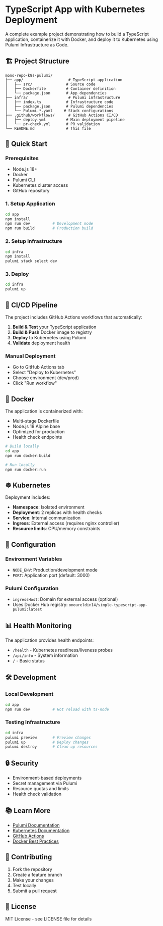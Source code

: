# TypeScript App with Kubernetes Deployment

A complete example project demonstrating how to build a TypeScript application, containerize it with Docker, and deploy it to Kubernetes using Pulumi Infrastructure as Code.

## 🏗️ Project Structure

```
mono-repo-k8s-pulumi/
├── app/                    # TypeScript application
│   ├── src/               # Source code
│   ├── Dockerfile         # Container definition
│   └── package.json       # App dependencies
├── infra/                  # Pulumi infrastructure
│   ├── index.ts           # Infrastructure code
│   ├── package.json       # Pulumi dependencies
│   └── Pulumi.*.yaml     # Stack configurations
├── .github/workflows/      # GitHub Actions CI/CD
│   ├── deploy.yml         # Main deployment pipeline
│   └── pr-check.yml       # PR validation
└── README.md              # This file
```

## 🚀 Quick Start

### Prerequisites
- Node.js 18+
- Docker
- Pulumi CLI
- Kubernetes cluster access
- GitHub repository

### 1. Setup Application
```bash
cd app
npm install
npm run dev          # Development mode
npm run build        # Production build
```

### 2. Setup Infrastructure
```bash
cd infra
npm install
pulumi stack select dev
```

### 3. Deploy
```bash
cd infra
pulumi up
```

## 🔄 CI/CD Pipeline

The project includes GitHub Actions workflows that automatically:

1. **Build & Test** your TypeScript application
2. **Build & Push** Docker image to registry
3. **Deploy** to Kubernetes using Pulumi
4. **Validate** deployment health

### Manual Deployment
- Go to GitHub Actions tab
- Select "Deploy to Kubernetes"
- Choose environment (dev/prod)
- Click "Run workflow"

## 🐳 Docker

The application is containerized with:
- Multi-stage Dockerfile
- Node.js 18 Alpine base
- Optimized for production
- Health check endpoints

```bash
# Build locally
cd app
npm run docker:build

# Run locally
npm run docker:run
```

## ☸️ Kubernetes

Deployment includes:
- **Namespace**: Isolated environment
- **Deployment**: 2 replicas with health checks
- **Service**: Internal communication
- **Ingress**: External access (requires nginx controller)
- **Resource limits**: CPU/memory constraints

## 🔧 Configuration

### Environment Variables
- `NODE_ENV`: Production/development mode
- `PORT`: Application port (default: 3000)

### Pulumi Configuration
- `ingressHost`: Domain for external access (optional)
- Uses Docker Hub registry: `onoureldin14/simple-typescript-app-pulumi:latest`

## 📊 Health Monitoring

The application provides health endpoints:
- `/health` - Kubernetes readiness/liveness probes
- `/api/info` - System information
- `/` - Basic status

## 🛠️ Development

### Local Development
```bash
cd app
npm run dev          # Hot reload with ts-node
```

### Testing Infrastructure
```bash
cd infra
pulumi preview       # Preview changes
pulumi up            # Deploy changes
pulumi destroy       # Clean up resources
```

## 🔒 Security

- Environment-based deployments
- Secret management via Pulumi
- Resource quotas and limits
- Health check validation

## 📚 Learn More

- [Pulumi Documentation](https://www.pulumi.com/docs/)
- [Kubernetes Documentation](https://kubernetes.io/docs/)
- [GitHub Actions](https://docs.github.com/en/actions)
- [Docker Best Practices](https://docs.docker.com/develop/dev-best-practices/)

## 🤝 Contributing

1. Fork the repository
2. Create a feature branch
3. Make your changes
4. Test locally
5. Submit a pull request

## 📄 License

MIT License - see LICENSE file for details
